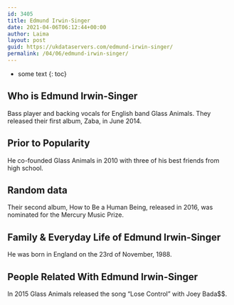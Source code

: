 ```yaml
---
id: 3405
title: Edmund Irwin-Singer
date: 2021-04-06T06:12:44+00:00
author: Laima
layout: post
guid: https://ukdataservers.com/edmund-irwin-singer/
permalink: /04/06/edmund-irwin-singer/
---
```


* some text
{: toc}


## Who is Edmund Irwin-Singer
                  
                  
                  
Bass player and backing vocals for English band Glass Animals. They released their first album, Zaba, in June 2014. 
                  
              
            
              
            
                
                
                
## Prior to Popularity
                  
                  
                  
He co-founded Glass Animals in 2010 with three of his best friends from high school. 
                  
              
            
              
            
                
                
                
## Random data
                  
                  
                  
Their second album, How to Be a Human Being, released in 2016, was nominated for the Mercury Music Prize. 
                  
              
            
              
            
                
                
                
## Family & Everyday Life of Edmund Irwin-Singer
                  
                  
                  
He was born in England on the 23rd of November, 1988. 
                  
              
            
              
            
                
                
                
## People Related With Edmund Irwin-Singer
                  
                  
                  
In 2015 Glass Animals released the song &#8220;Lose Control&#8221; with Joey Bada$$. 
                  
              
            
              
            
                
              
            
              
              
            
            
              
            
          
          
          